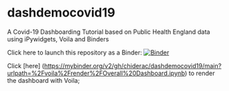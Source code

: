# dashdemocovid19


A Covid-19 Dashboarding Tutorial based on Public Health England data using iPywidgets, Voila and Binders

Click here to launch this repository as a Binder: [![Binder](https://mybinder.org/badge_logo.svg)](https://mybinder.org/v2/gh/chiderac/dashdemocovid19/main?urlpath=%2Fvoila%2Frender%2FOverall%20Dashboard.ipynb)

Click [here] (https://mybinder.org/v2/gh/chiderac/dashdemocovid19/main?urlpath=%2Fvoila%2Frender%2FOverall%20Dashboard.ipynb) to render the dashboard with Voila; 

